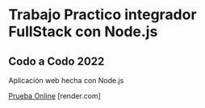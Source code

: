 # Trabajo Practico integrador FullStack con Node.js
## Codo a Codo 2022
<p>
Aplicación web hecha con Node.js
</p>
<p>
<a href="https://agenda-cac.onrender.com" target = "_blank">Prueba Online</a> [render.com]
</p>